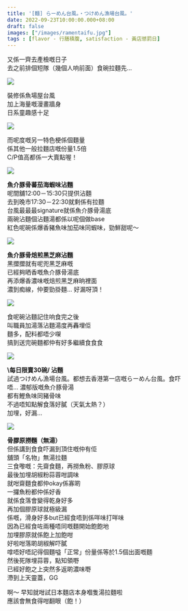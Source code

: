 ```yaml
---
title: '[麵] らーめん台風。・つけめん漁場台風。'
date: 2022-09-23T10:00:00.000+08:00
draft: false
images: ["/images/ramentaifu.jpg"]
tags : [flavor - 行膳積腹, satisfaction - 黃店懲罰日]
---
```


又係一齊去產檢嘅日子  
去之前排個短隊（幾個人响前面）食碗拉麵先...  

![](/images/ramentaifu1.jpg)

裝修係魚場屋台風  
加上海量嘅漫畫牆身  
日系童趣感十足  

![](/images/ramentaifu2.jpg)

而呢度嘅另一特色梗係個麵量  
係其他一般拉麵店嘅份量1.5倍  
C/P值高都係一大賣點喔！  

![](/images/ramentaifu3.jpg)

**魚介豚骨蕃茄海蝦味沾麵**  
呢間舖12:00－15:30只提供沾麵  
去到晚市17:30－22:30就剩係有拉麵  
台風最最最signature就係魚介豚骨湯底  
兩碗沾麵個沾麵湯都係以呢個做base  
紅色呢碗係爆香豬魚味加茄味同蝦味，勁鮮甜呢～  

![](/images/ramentaifu4.jpg)

**魚介豚骨焙煎黑芝麻沾麵**  
黑擝擝就有呢兜黑芝麻嘅  
已經夠晒香嘅魚介豚骨湯底  
再添爆香濃味嘅焙煎黑芝麻晌裡面  
濃到痴線，仲要勁掛麵... 好漏呀頂！  

![](/images/ramentaifu5.jpg)

食呢碗沾麵記住响食完之後  
叫職員加湯落沾麵湯度再轟埋佢  
麵多，配料都唔少㗎  
搞到送完碗麵都仲有好多繼續食食食  

![](/images/ramentaifu.jpg)

**\每日限賣30碗/ 沾麵**  
試過つけめん漁場台風。都想去香港第一店嘅らーめん台風。食吓  
唔... 濃郁版嘅魚介豚骨湯  
都有鰹魚味同豬骨味  
不過唔知點解食落好膩（天氣太熱？）  
加埋，好漏...  

![](/images/ramentaifu6.jpg)

**骨膠原撈麵（無湯）**  
但係講到食食吓漏到頂住嘅仲有佢  
舖頭「名物」無湯拉麵  
三食嚟嘅：先齋食麵，再撈魚粉、膠原球  
最後加埋胡椒粉蒜蓉咁調味  
就咁齋麵食都仲okay係寡啲  
一攞魚粉都仲係好香  
就係食落會變得乾身好多  
再加個膠原球就極級漏  
係嘅，滑身好多but已經食唔到係咩味打咩味  
因為已經食咗兩種唔同嘅麵開始飽飽地  
加埋膠原就係飽上加飽咁  
好啦咁落啲胡椒解吓膩  
嗱唔好唔記得個麵嗌「正常」份量係等於1.5個出面嘅麵  
然後死隊埋蒜蓉，點知領嘢  
已經好飽之上突然多返啲濃味嘢  
滯到上天靈蓋，GG  
  
啊～ 早知就咁試日本麵店本身嗰隻湯拉麵啦  
應該會無食得咁翻眼（飽！）    
